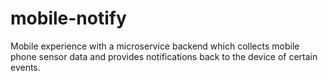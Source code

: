 # mobile-notify

Mobile experience with a microservice backend which collects mobile phone sensor data and provides notifications back to the device of certain events.
